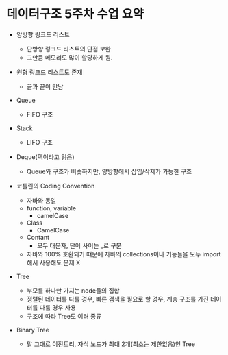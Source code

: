 # 데이터구조 5주차 수업 요약

- 양방향 링크드 리스트
    - 단뱡향 링크드 리스트의 단점 보완
    - 그만큼 메모리도 많이 할당하게 됨.

- 원형 링크드 리스트도 존재
    - 끝과 끝이 만남
    
- Queue
    - FIFO 구조

- Stack
    - LIFO 구조

- Deque(덱이라고 읽음)
    - Queue와 구조가 비슷하지만, 양방향에서 삽입/삭제가 가능한 구조
    
- 코틀린의 Coding Convention
    - 자바와 동일
    - function, variable
        - camelCase
    - Class
        - CamelCase
    - Contant
        - 모두 대문자, 단어 사이는 _로 구분
    - 자바와 100% 호환되기 떄문에 자바의 collections이나 기능들을 모두 import해서 사용해도 문제 X
    
- Tree 
    - 부모를 하나만 가지는 node들의 집합
    - 정렬된 데이터를 다룰 경우, 빠른 검색을 필요로 할 경우, 계층 구조를 가진 데이터를 다룰 경우 사용
    - 구조에 따라 Tree도 여러 종류

- Binary Tree
    - 말 그대로 이진트리, 자식 노드가 최대 2개(최소는 제한없음)인 Tree